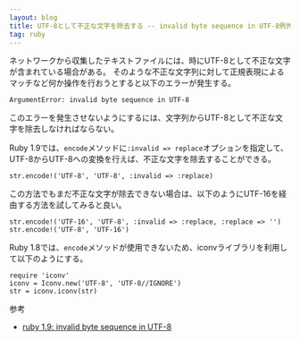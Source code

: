 ```yaml
---
layout: blog
title: UTF-8として不正な文字を除去する -- invalid byte sequence in UTF-8例外を発生させなくするには
tag: ruby
---
```




ネットワークから収集したテキストファイルには、時にUTF-8として不正な文字が含まれている場合がある。
そのような不正な文字列に対して正規表現によるマッチなど何か操作を行おうとすると以下のエラーが発生する。

~~~~
ArgumentError: invalid byte sequence in UTF-8
~~~~

このエラーを発生させないようにするには、文字列からUTF-8として不正な文字を除去しなければならない。

Ruby 1.9では、`encode`メソッドに`:invalid => replace`オプションを指定して、UTF-8からUTF-8への変換を行えば、不正な文字を除去することができる。

~~~~
str.encode!('UTF-8', 'UTF-8', :invalid => :replace)
~~~~

この方法でもまだ不正な文字が除去できない場合は、以下のようにUTF-16を経由する方法を試してみると良い。

~~~~
str.encode!('UTF-16', 'UTF-8', :invalid => :replace, :replace => '')
str.encode!('UTF-8', 'UTF-16')
~~~~

Ruby 1.8では、`encode`メソッドが使用できないため、iconvライブラリを利用して以下のようにする。

~~~~
require 'iconv'
iconv = Iconv.new('UTF-8', 'UTF-8//IGNORE')
str = iconv.iconv(str)
~~~~

参考

- [ruby 1.9: invalid byte sequence in UTF-8](http://stackoverflow.com/questions/2982677/ruby-1-9-invalid-byte-sequence-in-utf-8)
